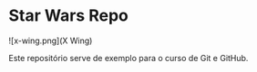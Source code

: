 # Star Wars Repo

![x-wing.png](X Wing)

Este repositório serve de exemplo para o curso de Git e GitHub.
